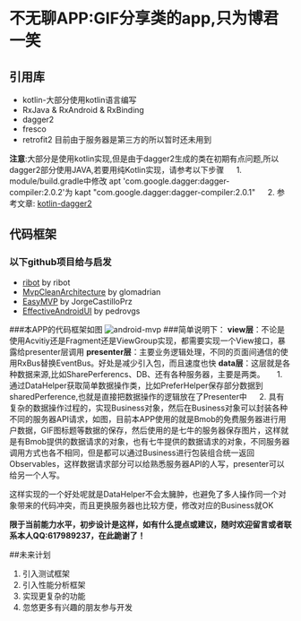 # **不无聊APP:GIF分享类的app,只为博君一笑**

## **引用库**
* kotlin-大部分使用kotlin语言编写
* RxJava & RxAndroid & RxBinding
* dagger2
* fresco
* retrofit2 目前由于服务器是第三方的所以暂时还未用到

**注意**:大部分是使用kotlin实现,但是由于dagger2生成的类在初期有点问题,所以dagger2部分使用JAVA,若要用纯Kotlin实现，请参考以下步骤
&emsp; 1. module/build.gradle中修改 apt 'com.google.dagger:dagger-compiler:2.0.2'为 kapt "com.google.dagger:dagger-compiler:2.0.1"
&emsp; 2. 参考文章: [kotlin-dagger2][6]

## **代码框架**
### 以下github项目给与启发
* [ribot][1] by ribot
* [MvpCleanArchitecture][2] by glomadrian
* [EasyMVP][3] by JorgeCastilloPrz
* [EffectiveAndroidUI][5] by pedrovgs

###本APP的代码框架如图
![android-mvp][4]
###简单说明下：
**view层**：不论是使用Acvitiy还是Fragment还是ViewGroup实现，都需要实现一个View接口，暴露给presenter层调用
**presenter层**：主要业务逻辑处理，不同的页面间通信的使用RxBus替换EventBus。好处是减少引入包，而且速度也快
**data层**：这层就是各种数据来源,比如SharePerferencs、DB、还有各种服务器，主要是两类。
&emsp; 1. 通过DataHelper获取简单数据操作类，比如PreferHelper保存部分数据到sharedPerference,也就是直接把数据操作的逻辑放在了Presenter中
&emsp; 2.  具有复杂的数据操作过程的，实现Business对象，然后在Business对象可以封装各种不同的服务器API请求，如图，目前本APP使用的就是Bmob的免费服务器进行用户数据，GIF图标题等数据的保存，然后使用的是七牛的服务器保存图片，这样就是有Bmob提供的数据请求的对象，也有七牛提供的数据请求的对象，不同服务器调用方式也各不相同，但是都可以通过Business进行包装组合统一返回Observables，这样数据请求部分可以给熟悉服务器API的人写，presenter可以给另一个人写。

这样实现的一个好处呢就是DataHelper不会太臃肿，也避免了多人操作同一个对象带来的代码冲突，而且更换服务器也比较方便，修改对应的Business就OK

**限于当前能力水平，初步设计是这样，如有什么提点或建议，随时欢迎留言或者联系本人QQ:617989237，在此跪谢了！**

##未来计划
1. 引入测试框架
2. 引入性能分析框架
3. 实现更复杂的功能
4. 忽悠更多有兴趣的朋友参与开发

  [1]: https://github.com/ribot/android-boilerplate
  [2]: https://github.com/glomadrian/MvpCleanArchitecture
  [3]: https://github.com/JorgeCastilloPrz/EasyMVP
  [4]: http://67.media.tumblr.com/51e747b66b06ab7809d04005bb703510/tumblr_o6jyzoy4As1vtu5g9o1_1280.jpg
  [5]: https://github.com/pedrovgs/EffectiveAndroidUI
  [6]: https://github.com/damianpetla/kotlin-dagger-example